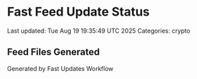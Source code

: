 # Fast Feed Update Status
Last updated: Tue Aug 19 19:35:49 UTC 2025
Categories: crypto

## Feed Files Generated

Generated by Fast Updates Workflow
